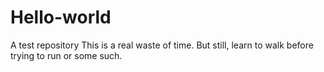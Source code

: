# Hello-world
A test repository
This is a real waste of time. But still, learn to walk before trying to run or some such.
